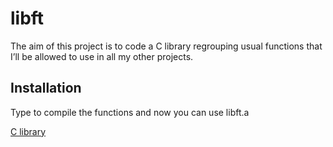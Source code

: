 
# libft

The aim of this project is to code a C library regrouping usual functions that I’ll be allowed to use in all my other projects.

## Installation

Type <make> to compile the functions and now you can use libft.a

[C library](https://nareshit.com/wp-content/uploads/2018/08/C-Programming-online-training-nareshit.jpg)
